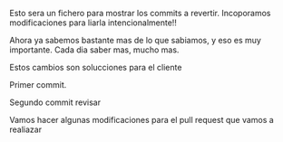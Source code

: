 Esto sera un fichero para mostrar los commits a revertir. 
Incoporamos modificaciones para liarla intencionalmente!!

Ahora ya sabemos bastante mas de lo que sabiamos, y eso es muy importante. 
Cada dia saber mas, mucho mas. 

Estos cambios son solucciones para el cliente

Primer commit.

Segundo commit revisar


Vamos hacer algunas modificaciones para el pull request que vamos a realiazar 


